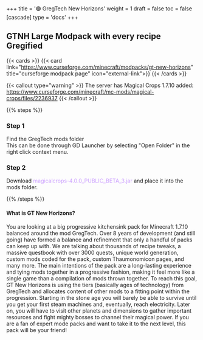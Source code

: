+++
title = '🟢 GregTech New Horizons'
weight = 1
draft = false
toc = false
[cascade]
	type = 'docs'
+++

## GTNH Large Modpack with every recipe Gregified

{{< cards >}}
	{{< card link="https://www.curseforge.com/minecraft/modpacks/gt-new-horizons" title="curseforge modpack page" icon="external-link">}}
{{< /cards >}}


{{< callout type="warning" >}}
The server has Magical Crops 1.7.10 added:\
https://www.curseforge.com/minecraft/mc-mods/magical-crops/files/2236937
{{< /callout >}}


{{% steps %}}

### Step 1

Find the GregTech mods folder\
This can be done through GD Launcher by selecting "Open Folder"
in the right click context menu.

### Step 2

Download <span style="color:#ca9dff">magicalcrops-4.0.0_PUBLIC_BETA_3.jar</span> and place it into the mods folder.



{{% /steps %}}

#### What is GT New Horizons?

You are looking at a big progressive kitchensink pack for Minecraft 1.7.10 balanced around the mod GregTech.
Over 8 years of development (and still going) have formed a balance and refinement that only a handful of packs can keep up with. We are talking about thousands of recipe tweaks, a massive questbook with over 3000 quests, unique world generation, custom mods coded for the pack, custom Thaumonomicon pages, and many more.
The main intentions of the pack are a long-lasting experience and tying mods together in a progressive fashion, making it feel more like a single game than a compilation of mods thrown together.
To reach this goal, GT New Horizons is using the tiers (basically ages of technology) from GregTech and allocates content of other mods to a fitting point within the progression.
Starting in the stone age you will barely be able to survive until you get your first steam machines and, eventually, reach electricity. Later on, you will have to visit other planets and dimensions to gather important resources and fight mighty bosses to channel their magical power.
If you are a fan of expert mode packs and want to take it to the next level, this pack will be your friend!